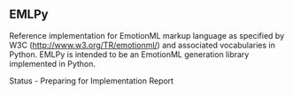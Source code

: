 EMLPy
-----------

Reference implementation for EmotionML markup language as specified by
W3C (http://www.w3.org/TR/emotionml/) and associated vocabularies in Python.
EMLPy is intended to be an EmotionML generation library implemented in Python.  
 
Status - Preparing for Implementation Report

